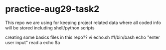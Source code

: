 # practice-aug29-task2
This repo we are using for keeping project related data where all coded info will be stored including shell/python scripts

creating some basics files in this repo??
vi echo.sh
#!/bin/bash
echo "enter user input"
read a
echo $a

